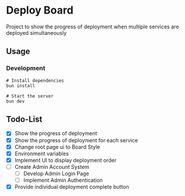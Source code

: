 # Deploy Board

Project to show the progress of deployment when multiple services are deployed simultaneously

## Usage

### Development

```shell
# Install dependencies
bun install

# Start the server
bun dev
```

## Todo-List
- [x] Show the progress of deployment
- [x] Show the progress of deployment for each service
- [x] Change root page ui to Board Style
- [x] Environment variables
- [x] Implement UI to display deployment order
- [ ] Create Admin Account System
    - [ ] Develop Admin Login Page
    - [ ] Implement Admin Authentication
- [x] Provide individual deployment complete button
